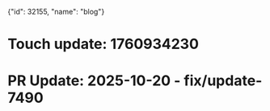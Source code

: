 {"id": 32155, "name": "blog"}

# Touch update: 1760934230

# PR Update: 2025-10-20 - fix/update-7490
